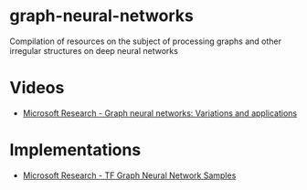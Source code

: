 # graph-neural-networks
Compilation of resources on the subject of processing graphs and other irregular structures on deep neural networks

# Videos

* [Microsoft Research - Graph neural networks: Variations and applications](https://www.youtube.com/watch?v=cWIeTMklzNg)


# Implementations
* [Microsoft Research - TF Graph Neural Network Samples](https://github.com/microsoft/tf-gnn-samples)
